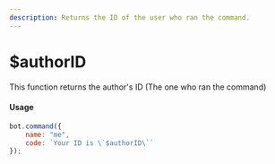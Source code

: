 ```yaml
---
description: Returns the ID of the user who ran the command.
---
```


# $authorID

This function returns the author's ID \(The one who ran the command\)

#### Usage

```javascript
bot.command({
    name: "me",
    code: `Your ID is \`$authorID\``
});
```

